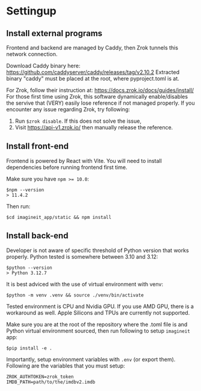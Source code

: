 # Settingup
## Install external programs
Frontend and backend are managed by Caddy, then Zrok tunnels this network connection.

Download Caddy binary here:
https://github.com/caddyserver/caddy/releases/tag/v2.10.2
Extracted binary "caddy" must be placed at the root, where pyproject.toml is at.

For Zrok, follow their instruction at:
https://docs.zrok.io/docs/guides/install/<br>
For those first time using Zrok, this software dynamically enable/disables the servive that (VERY) easily lose reference if not managed properly. If you encounter any issue regarding Zrok, try following:
1. Run `$zrok disable`. If this does not solve the issue, 
2. Visit https://api-v1.zrok.io/ then manually release the reference.

## Install front-end
Frontend is powered by React with Vite. You will need to install dependencies before running frontend first time.

Make sure you have `npm >= 10.0`:<br>
```
$npm --version
> 11.4.2
```
Then run:
```
$cd imagineit_app/static && npm install
```

## Install back-end
Developer is not aware of specific threshold of Python version that works properly. Python tested is somewhere between 3.10 and 3.12:
```
$python --version
> Python 3.12.7
```
It is best adviced with the use of virtual environment with venv:
```
$python -m venv .venv && source ./venv/bin/activate
```
Tested environment is CPU and Nvidia GPU. If you use AMD GPU, there is a workaround as well. Apple Silicons and TPUs are currently not supported.

Make sure you are at the root of the repository where the .toml file is and Python virtual environment sourced, then run following to setup `imagineit` app:
```
$pip install -e .
```

Importantly, setup environment variables with `.env` (or export them). Following are the variables that you must setup:
```
ZROK_AUTHTOKEN=zrok_token
IMDB_PATH=path/to/the/imdbv2.imdb
```
